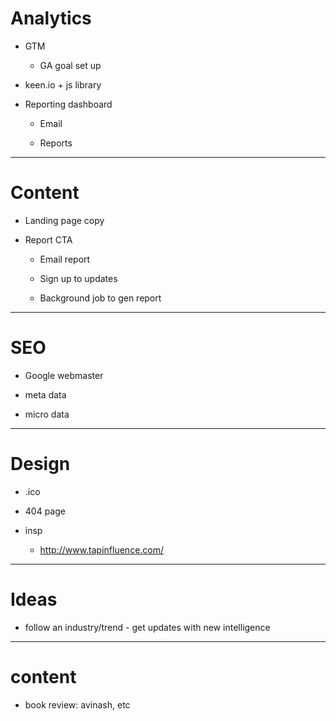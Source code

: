 # Analytics

* GTM

    - GA goal set up

* keen.io + js library

* Reporting dashboard

    - Email

    - Reports

***

# Content

* Landing page copy

* Report CTA

    - Email report

    - Sign up to updates

    - Background job to gen report

***

# SEO

* Google webmaster

* meta data

* micro data

***

# Design

* .ico

* 404 page

* insp

    - http://www.tapinfluence.com/

***

# Ideas

* follow an industry/trend - get updates with new intelligence

***

# content

* book review: avinash, etc